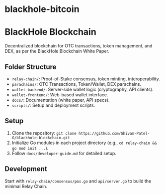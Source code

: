 # blackhole-bitcoin

# BlackHole Blockchain

Decentralized blockchain for OTC transactions, token management, and DEX, as per the BlackHole Blockchain White Paper.

## Folder Structure
- `relay-chain/`: Proof-of-Stake consensus, token minting, interoperability.
- `parachains/`: OTC Transactions, Token/Wallet, DEX parachains.
- `wallet-backend/`: Server-side wallet logic (cryptography, API clients).
- `wallet-frontend/`: Web-based wallet interface.
- `docs/`: Documentation (white paper, API specs).
- `scripts/`: Setup and deployment scripts.

## Setup
1. Clone the repository: `git clone https://github.com/Shivam-Patel-G/blackhole-blockchain.git`
2. Initialize Go modules in each project directory (e.g., `cd relay-chain && go mod init ...`).
3. Follow `docs/developer-guide.md` for detailed setup.

## Development
Start with `relay-chain/consensus/pos.go` and `api/server.go` to build the minimal Relay Chain.